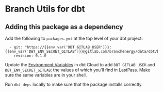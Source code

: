 # Branch Utils for dbt

## Adding this package as a dependency

Add the following to `packages.yml` at the top level of your dbt project:

```
  - git: "https://{{env_var('DBT_GITLAB_USER')}}:{{env_var('DBT_ENV_SECRET_GITLAB')}}@gitlab.com/branchenergy/data/dbt/branch_utils.git"
    revision: 0.1.0
```

Update the [Environment Variables](https://docs.getdbt.com/docs/dbt-cloud/using-dbt-cloud/cloud-environment-variables/)
in dbt Cloud to add `DBT_GITLAB_USER` and `DBT_ENV_SECRET_GITLAB`; the values of which you'll
find in LastPass. Make sure the same variables are in your shell.

Run `dbt deps` locally to make sure that the package installs correctly.
